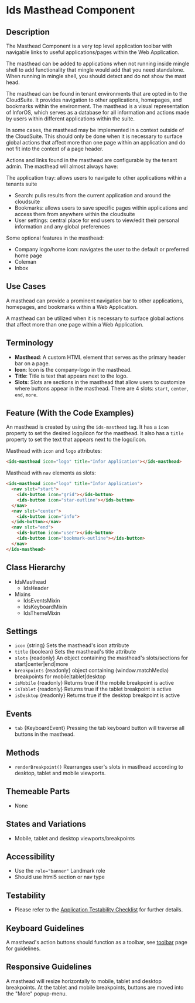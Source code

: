 # Ids Masthead Component

## Description

The Masthead Component is a very top level application toolbar with navigable links to useful applications/pages within the Web Application.

The masthead can be added to applications when not running inside mingle shell to add functionality that mingle would add that you need standalone. When running in mingle shell, you should detect and do not show the mast head.

The masthead can be found in tenant environments that are opted in to the CloudSuite. It provides navigation to other applications, homepages, and bookmarks within the environment. The masthead is a visual representation of InforOS, which serves as a database for all information and actions made by users within different applications within the suite.

In some cases, the masthead may be implemented in a context outside of the CloudSuite. This should only be done when it is necessary to surface global actions that affect more than one page within an application and do not fit into the context of a page header.

Actions and links found in the masthead are configurable by the tenant admin. The masthead will almost always have:

The application tray: allows users to navigate to other applications within a tenants suite
* Search: pulls results from the current application and around the cloudsuite
* Bookmarks: allows users to save specific pages within applications and access them from anywhere within the cloudsuite
* User settings: central place for end users to view/edit their personal information and any global preferences

Some optional features in the masthead:
* Company logo/home icon: navigates the user to the default or preferred home page
* Coleman
* Inbox

## Use Cases

A masthead can provide a prominent navigation bar to other applications, homepages, and bookmarks within a Web Application.

A masthead can be utilized when it is necessary to surface global actions that affect more than one page within a Web Application.

## Terminology

- **Masthead**: A custom HTML element that serves as the primary header bar on a page.
- **Icon**: Icon is the company-logo in the masthead.
- **Title**: Title is text that appears next to the logo.
- **Slots**: Slots are sections in the masthead that allow users to customize where buttons appear in the masthead. There are 4 slots: `start`, `center`, `end`, `more`.

## Feature (With the Code Examples)

An masthead is created by using the `ids-masthead` tag. It has a `icon` property to set the desired logo/icon for the masthead.  It also has a `title` property to set the text that appears next to the logo/icon.

Masthead with `icon` and `logo` attributes:

```html
<ids-masthead icon="logo" title="Infor Application"></ids-masthead>
```

Masthead with `nav` elements as slots:

```html
<ids-masthead icon="logo" title="Infor Application">
  <nav slot="start">
    <ids-button icon="grid"></ids-button>
    <ids-button icon="star-outline"></ids-button>
  </nav>
  <nav slot="center">
    <ids-button icon="info">
  </ids-button></nav>
  <nav slot="end">
    <ids-button icon="user"></ids-button>
    <ids-button icon="bookmark-outline"></ids-button>
  </nav>
</ids-masthead>
```

## Class Hierarchy

- IdsMasthead
  - IdsHeader
- Mixins
  - IdsEventsMixin
  - IdsKeyboardMixin
  - IdsThemeMixin

## Settings

- `icon` {string} Sets the masthead's icon attribute
- `title` {boolean} Sets the masthead's title attribute
- `slots` {readonly} An object containing the masthead's slots/sections for start|center|end|more
- `breakpoints` {readonly}  object containing (window.matchMedia) breakpoints for mobile|tablet|desktop
- `isMobile` {readonly} Returns true if the mobile breakpoint is active
- `isTablet` {readonly} Returns true if the tablet breakpoint is active
- `isDesktop` {readonly} Returns true if the desktop breakpoint is active

## Events

- `tab` {KeyboardEvent} Pressing the tab keyboard button will traverse all buttons in the masthead.

## Methods

- `renderBreakpoint()` Rearranges user's slots in masthead according to desktop, tablet and mobile viewports.

## Themeable Parts

- None

## States and Variations

- Mobile, tablet and desktop viewports/breakpoints

## Accessibility

- Use the `role="banner"` Landmark role
- Should use html5 section or nav type

## Testability

- Please refer to the [Application Testability Checklist](https://design.infor.com/resources/application-testability-checklist) for further details.

## Keyboard Guidelines

A masthead's action buttons should function as a toolbar, see [toolbar](../ids-toolbar/README.md) page for guidelines.

## Responsive Guidelines

A masthead will resize horizontally to mobile, tablet and desktop breakpoints. At the tablet and mobile breakpoints, buttons are moved into the "More" popup-menu.
